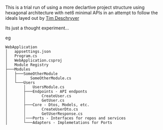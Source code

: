 This is a trial run of using a more declartive project structure using hexagonal architecture with net6 minimal APIs in an 
attempt to follow the ideals layed out by [Tim Deschryver](https://timdeschryver.dev/blog/maybe-its-time-to-rethink-our-project-structure-with-dot-net-6#conclusion)

Its just a thought experiment...

eg
```
WebApplication
│   appsettings.json
│   Program.cs
│   WebApplication.csproj
│   Module Registry
├───Modules
│   ├───SomeOtherModule
│   │      SomeOtherModule.cs
│   └───Users
│       │   UsersModule.cs
│       ├───Endpoints - API endponts
│       │       CreateUser.cs
│       │       GetUser.cs
│       ├───Core - Dtos, Models, etc.
│       │       CreateUserDto.cs
│       │       GetUserResponse.cs
│       │───Ports - Interfaces for repos and services
│       └───Adapters - Implemetations for Ports
```
